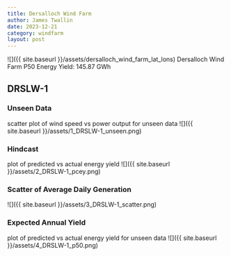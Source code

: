 ```yaml
---
title: Dersalloch Wind Farm
author: James Twallin
date: 2023-12-21
category: windfarm
layout: post
---
```

![]({{ site.baseurl }}/assets/dersalloch_wind_farm_lat_lons)
Dersalloch Wind Farm P50 Energy Yield: 145.87 GWh

DRSLW-1
-------------
### Unseen Data 
scatter plot of wind speed vs power output for unseen data
![]({{ site.baseurl }}/assets/1_DRSLW-1_unseen.png)
### Hindcast 
plot of predicted vs actual energy yield
![]({{ site.baseurl }}/assets/2_DRSLW-1_pcey.png)
### Scatter of Average Daily Generation 

![]({{ site.baseurl }}/assets/3_DRSLW-1_scatter.png)
### Expected Annual Yield 
plot of predicted vs actual energy yield for unseen data
![]({{ site.baseurl }}/assets/4_DRSLW-1_p50.png)

